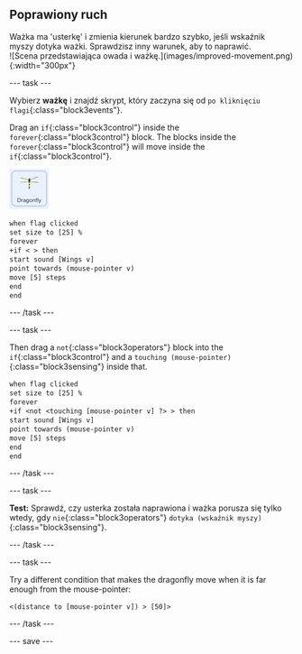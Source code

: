 ## Poprawiony ruch

<div style="display: flex; flex-wrap: wrap">
<div style="flex-basis: 200px; flex-grow: 1; margin-right: 15px;">
Ważka ma 'usterkę' i zmienia kierunek bardzo szybko, jeśli wskaźnik myszy dotyka ważki. Sprawdzisz inny warunek, aby to naprawić.
</div>
<div>
![Scena przedstawiająca owada i ważkę.](images/improved-movement.png){:width="300px"}
</div>
</div>

--- task ---

Wybierz **ważkę** i znajdź skrypt, który zaczyna się od `po kliknięciu flagi`{:class="block3events"}.

Drag an `if`{:class="block3control"} inside the `forever`{:class="block3control"} block. The blocks inside the `forever`{:class="block3control"} will move inside the `if`{:class="block3control"}.

![](images/dragonfly-icon.png)

```blocks3
when flag clicked
set size to [25] %
forever
+if < > then
start sound [Wings v]
point towards (mouse-pointer v)
move [5] steps
end
end
```
--- /task ---

--- task ---

Then drag a `not`{:class="block3operators"} block into the `if`{:class="block3control"} and a `touching (mouse-pointer)`{:class="block3sensing"} inside that.

```blocks3
when flag clicked
set size to [25] %
forever
+if <not <touching [mouse-pointer v] ?> > then
start sound [Wings v]
point towards (mouse-pointer v)
move [5] steps
end
end
```

--- /task ---

--- task ---

**Test:** Sprawdź, czy usterka została naprawiona i ważka porusza się tylko wtedy, gdy `nie`{:class="block3operators"} `dotyka (wskaźnik myszy)`{:class="block3sensing"}.

--- /task ---

--- task ---

Try a different condition that makes the dragonfly move when it is far enough from the mouse-pointer:

```blocks3
<(distance to [mouse-pointer v]) > [50]>
```

--- /task ---

--- save ---
